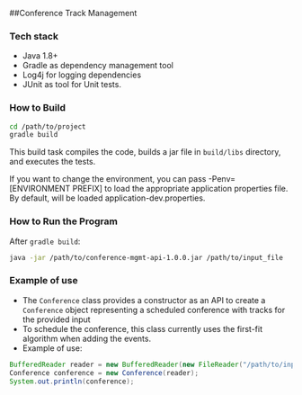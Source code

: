 ##Conference Track Management

### Tech stack
* Java 1.8+
* Gradle as dependency management tool
* Log4j for logging dependencies
* JUnit as tool for Unit tests.

### How to Build

```bash
cd /path/to/project
gradle build
```

This build task compiles the code, builds a jar file in `build/libs` directory, and executes the
tests.

If you want to change the environment, you can pass -Penv=[ENVIRONMENT PREFIX] to load the appropriate application properties file. By default, will be loaded application-dev.properties.

### How to Run the Program

After `gradle build`:

```bash
java -jar /path/to/conference-mgmt-api-1.0.0.jar /path/to/input_file
```

### Example of use

* The `Conference` class provides a constructor as an API to create a
  `Conference` object representing a scheduled conference with tracks for the provided input
* To schedule the conference, this class currently uses the first-fit algorithm when adding the
  events.
* Example of use:
```java
BufferedReader reader = new BufferedReader(new FileReader("/path/to/input_file"));
Conference conference = new Conference(reader);
System.out.println(conference);
```
